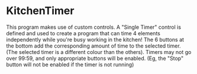 # KitchenTimer
This program makes use of custom controls. A "Single Timer" control is defined and used to create a program that can time 4 elements independently while you're busy working in the kitchen!
The 6 buttons at the bottom add the corresponding amount of time to the selected timer. (The selected timer is a different colour than the others).
Timers may not go over 99:59, and only appropriate buttons will be enabled. (Eg, the "Stop" button will not be enabled if the timer is not running)
